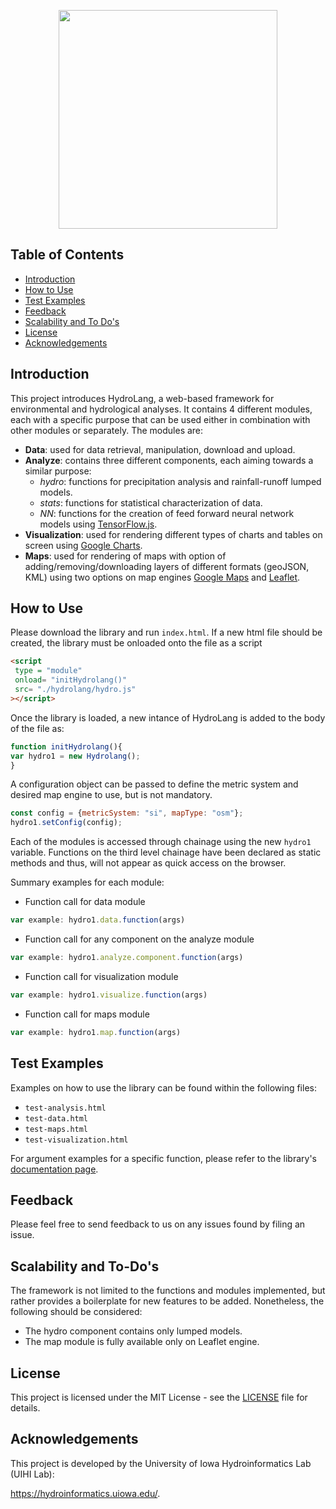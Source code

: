 <p align="center">
    <img width="350" src = https://github.com/uihilab/HydroLang/blob/master/test-cases/images/logo.png>
 </p>

## Table of Contents
* [Introduction](https://github.com/uihilab/HydroLang#Introduction)
* [How to Use](https://github.com/uihilab/HydroLang#How-to-Use)
* [Test Examples](https://github.com/uihilab/HydroLang#Test-Examples)
* [Feedback](https://github.com/uihilab/HydroLang#Feedback)
* [Scalability and To Do's](https://github.com/uihilab/HydroLang#Scalability-and-To-Dos)
* [License](https://github.com/uihilab/HydroLang#License)
* [Acknowledgements](https://github.com/uihilab/HydroLang#Acknowledgements)

## Introduction
This project introduces HydroLang, a web-based framework for environmental and hydrological analyses. It contains 4 different modules, each with a specific purpose that can be used either in combination with other modules or separately. The modules are:
* **Data**: used for data retrieval, manipulation, download and upload.
* **Analyze**: contains three different components, each aiming towards a similar purpose:
    - *hydro*: functions for precipitation analysis and rainfall-runoff lumped models.
    - *stats*: functions for statistical characterization of data.
    - *NN*: functions for the creation of feed forward neural network models using [TensorFlow.js](https://www.tensorflow.org/js).
* **Visualization**: used for rendering different types of charts and tables on screen using [Google Charts](https://developers.google.com/chart).
* **Maps**: used for rendering of maps with option of adding/removing/downloading layers of different formats (geoJSON, KML) using two options on map engines [Google Maps](https://developers.google.com/maps/documentation) and [Leaflet](https://leafletjs.com/).


## How to Use
Please download the library and run `index.html`. If a new html file should be created, the library must be onloaded onto the file as a script

```html
<script
 type = "module"
 onload= "initHydrolang()"
 src= "./hydrolang/hydro.js"
></script>
```

Once the library is loaded, a new intance of HydroLang is added to the body of the file as:
```javascript
function initHydrolang(){
var hydro1 = new Hydrolang();
}
```
A configuration object can be passed to define the metric system and desired map engine to use, but is not mandatory.

```javascript
const config = {metricSystem: "si", mapType: "osm"};
hydro1.setConfig(config);
```
Each of the modules is accessed through chainage using the new `hydro1` variable. Functions on the third level chainage have been declared as static methods and thus, will not appear as quick access on the browser.

Summary examples for each module:
* Function call for data module
```javascript 
var example: hydro1.data.function(args) 
```
* Function call for any component on the analyze module
```javascript 
var example: hydro1.analyze.component.function(args) 
```
* Function call for visualization module
```javascript 
var example: hydro1.visualize.function(args) 
```
* Function call for maps module
```javascript 
var example: hydro1.map.function(args) 
```


## Test Examples
Examples on how to use the library can be found within the following files:
* `test-analysis.html`
* `test-data.html`
* `test-maps.html`
* `test-visualization.html`

For argument examples for a specific function, please refer to the library's [documentation page](http://hydrolang.herokuapp.com/).

## Feedback
Please feel free to send feedback to us on any issues found by filing an issue.

## Scalability and To-Do's
The framework is not limited to the functions and modules implemented, but rather provides a boilerplate for new features to be added. Nonetheless, the following should be considered:

* The hydro component contains only lumped models.
* The map module is fully available only on Leaflet engine.

## License
This project is licensed under the MIT License - see the [LICENSE](https://github.com/uihilab/HydroLang/blob/master/LICENSE) file for details.


## Acknowledgements
This project is developed by the University of Iowa Hydroinformatics Lab (UIHI Lab):

https://hydroinformatics.uiowa.edu/.

